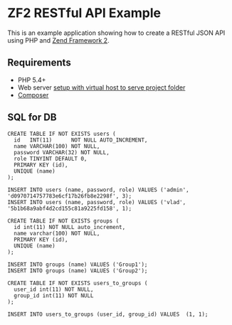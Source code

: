 # ZF2 RESTful API Example

This is an example application showing how to create a RESTful JSON API using PHP and [Zend Framework 2](http://framework.zend.com/).

## Requirements

* PHP 5.4+
* Web server [setup with virtual host to serve project folder](http://framework.zend.com/manual/2.2/en/user-guide/skeleton-application.html#virtual-host)
* [Composer](http://getcomposer.org/)

## SQL for DB

    CREATE TABLE IF NOT EXISTS users (
	  id   INT(11)      NOT NULL AUTO_INCREMENT,
	  name VARCHAR(100) NOT NULL,
	  password VARCHAR(32) NOT NULL,
	  role TINYINT DEFAULT 0,
	  PRIMARY KEY (id),
	  UNIQUE (name)
	);

	INSERT INTO users (name, password, role) VALUES ('admin', 'd0970714757783e6cf17b26fb8e2298f', 3);
	INSERT INTO users (name, password, role) VALUES ('vlad', '5b1b68a9abf4d2cd155c81a9225fd158', 1);

	CREATE TABLE IF NOT EXISTS groups (
	  id int(11) NOT NULL auto_increment,
	  name varchar(100) NOT NULL,
	  PRIMARY KEY (id),
	  UNIQUE (name)
	);

	INSERT INTO groups (name) VALUES ('Group1');
	INSERT INTO groups (name) VALUES ('Group2');

	CREATE TABLE IF NOT EXISTS users_to_groups (
	  user_id int(11) NOT NULL,
	  group_id int(11) NOT NULL
	);

	INSERT INTO users_to_groups (user_id, group_id) VALUES  (1, 1);